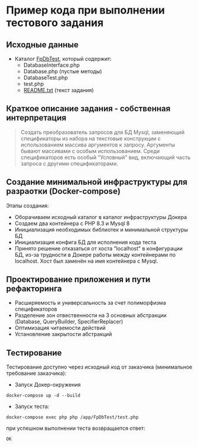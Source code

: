 # Пример кода при выполнении тестового задания

## Исходные данные
- Каталог [FpDbTest](FpDbTest), который содержит:
  - DatabaseInterface.php
  - Database.php (пустые методы)
  - DatabaseTest.php
  - test.php
  - [README.txt](FpDbTest/README.txt) (текст задания)

## Краткое описание задания - собственная интерпретация
> Создать преобразователь запросов для БД Mysql, заменяющий спецификаторы из набора на текстовые конструкции с использованием массива аргументов к запросу. Аргументы бывают массивами с особым использованием. Среди спецификаторов есть особый "Условный" вид, включающий часть запроса с другими спецификаторами.

## Создание минимальной инфраструктуры для разраотки (Docker-compose)
Этапы создания:
- Оборачиваем исходный каталог в каталог инфраструктуры Докера
- Создаем два контейнера с PHP 8.3 и Mysql 8
- Инициализация необходимых библиотек и минимальной структуры БД
- Инициализация конфига БД для исполнения кода теста
- Принято решение отказаться от хоста "localhost" в конфигурации БД, из-за трудности в Докере работы между контейнерами по localhost. Хост был заменён на имя контейнера с Mysql.

## Проектирование приложения и пути рефакторинга
- Расширяемость и универсальность за счет полиморфизма спецификаторов
- Разделение зон отвественности на 3 основных абстракции (Database, QueryBuilder, SpecifierReplacer)
- Оптимизация читаемости действий
- Установление закрытости абстракций

## Тестирование
Тестирование доступно через исходный код от заказчика (минимальное требование заказчика):
- Запуск Докер-окружения
```
docker-compose up -d --build
```
- Запуск теста:
```
docker-compose exec php php /app/FpDbTest/test.php
```
при успешном выполнении теста возвращается ответ:
```
OK
```

